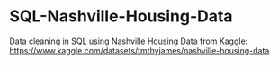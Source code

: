 # SQL-Nashville-Housing-Data
Data cleaning in SQL using Nashville Housing Data from Kaggle: https://www.kaggle.com/datasets/tmthyjames/nashville-housing-data
